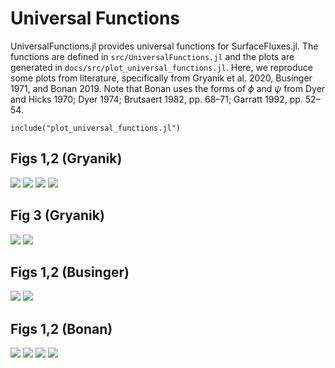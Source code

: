 # Universal Functions

UniversalFunctions.jl provides universal functions for SurfaceFluxes.jl. The functions are defined in `src/UniversalFunctions.jl` and the plots are generated in `docs/src/plot_universal_functions.jl`. Here, we reproduce some plots from literature, specifically from Gryanik et al. 2020, Businger 1971, and Bonan 2019. Note that Bonan uses the forms of $\phi$ and $\psi$ from Dyer and Hicks 1970; Dyer 1974; Brutsaert 1982, pp. 68–71; Garratt 1992, pp. 52–54. 

```@example
include("plot_universal_functions.jl")
```

## Figs 1,2 (Gryanik)

![](Gryanik12_phi_h.svg)
![](Gryanik12_phi_m.svg)
![](Gryanik12_psi_h.svg)
![](Gryanik12_psi_m.svg)

## Fig 3 (Gryanik)

![](Gryanik3_phi_h.svg)
![](Gryanik3_phi_m.svg)


## Figs 1,2 (Businger)

![](Businger_phi_h.svg)
![](Businger_phi_m.svg)


## Figs 1,2 (Bonan)

![](Bonan_phi_h.svg)
![](Bonan_phi_m.svg)
![](Bonan_psi_h.svg)
![](Bonan_psi_m.svg)
